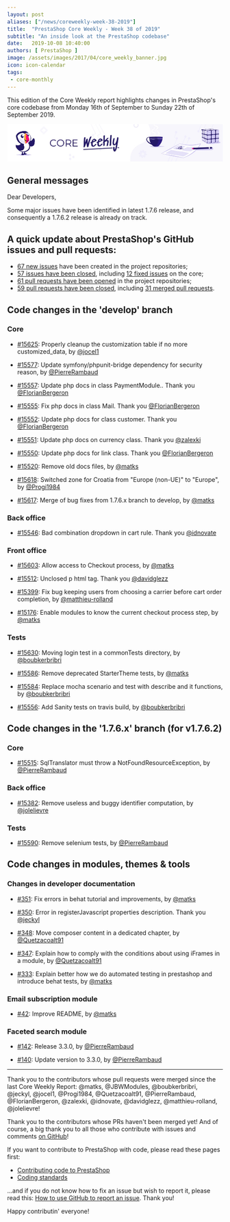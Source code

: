 ```yaml
---
layout: post
aliases: ["/news/coreweekly-week-38-2019"]
title:  "PrestaShop Core Weekly - Week 38 of 2019"
subtitle: "An inside look at the PrestaShop codebase"
date:   2019-10-08 10:40:00
authors: [ PrestaShop ]
image: /assets/images/2017/04/core_weekly_banner.jpg
icon: icon-calendar
tags:
 - core-monthly
---
```


This edition of the Core Weekly report highlights changes in PrestaShop's core codebase from Monday 16th of September to Sunday 22th of September 2019.

![Core Weekly banner](/assets/images/2018/12/banner-core-weekly.jpg)


## General messages

Dear Developers,

Some major issues have been identified in latest 1.7.6 release, and consequently a 1.7.6.2 release is already on track.


## A quick update about PrestaShop's GitHub issues and pull requests:

- [67 new issues](https://github.com/search?q=org%3APrestaShop+is%3Apublic++-repo%3Aprestashop%2Fprestashop.github.io++is%3Aissue+created%3A2019-09-16..2019-09-22) have been created in the project repositories;
- [57 issues have been closed](https://github.com/search?q=org%3APrestaShop+is%3Apublic++-repo%3Aprestashop%2Fprestashop.github.io++is%3Aissue+closed%3A2019-09-16..2019-09-22), including [12 fixed issues](https://github.com/search?q=org%3APrestaShop+is%3Apublic++-repo%3Aprestashop%2Fprestashop.github.io++is%3Aissue+label%3Afixed+closed%3A2019-09-16..2019-09-22) on the core;
- [61 pull requests have been opened](https://github.com/search?q=org%3APrestaShop+is%3Apublic++-repo%3Aprestashop%2Fprestashop.github.io++is%3Apr+created%3A2019-09-16..2019-09-22) in the project repositories;
- [59 pull requests have been closed](https://github.com/search?q=org%3APrestaShop+is%3Apublic++-repo%3Aprestashop%2Fprestashop.github.io++is%3Apr+closed%3A2019-09-16..2019-09-22), including [31 merged pull requests](https://github.com/search?q=org%3APrestaShop+is%3Apublic++-repo%3Aprestashop%2Fprestashop.github.io++is%3Apr+merged%3A2019-09-16..2019-09-22).


## Code changes in the 'develop' branch

### Core

* [#15625](https://github.com/PrestaShop/PrestaShop/pull/15625): Properly cleanup the customization table if no more customized_data, by [@jocel1](https://github.com/jocel1)

* [#15577](https://github.com/PrestaShop/PrestaShop/pull/15577): Update symfony/phpunit-bridge dependency for security reason, by [@PierreRambaud](https://github.com/PierreRambaud)

* [#15557](https://github.com/PrestaShop/PrestaShop/pull/15557): Update php docs in class PaymentModule.. Thank you [@FlorianBergeron](https://github.com/FlorianBergeron)

* [#15555](https://github.com/PrestaShop/PrestaShop/pull/15555): Fix php docs in class Mail. Thank you [@FlorianBergeron](https://github.com/FlorianBergeron)

* [#15552](https://github.com/PrestaShop/PrestaShop/pull/15552): Update php docs for class customer. Thank you [@FlorianBergeron](https://github.com/FlorianBergeron)

* [#15551](https://github.com/PrestaShop/PrestaShop/pull/15551): Update php docs on currency class. Thank you [@zalexki](https://github.com/zalexki)

* [#15550](https://github.com/PrestaShop/PrestaShop/pull/15550): Update php docs for link class. Thank you [@FlorianBergeron](https://github.com/FlorianBergeron)

* [#15520](https://github.com/PrestaShop/PrestaShop/pull/15520): Remove old docs files, by [@matks](https://github.com/matks)

* [#15618](https://github.com/PrestaShop/PrestaShop/pull/15618): Switched zone for Croatia from "Europe (non-UE)" to "Europe", by [@Progi1984](https://github.com/Progi1984)

* [#15617](https://github.com/PrestaShop/PrestaShop/pull/15617): Merge of bug fixes from 1.7.6.x branch to develop, by [@matks](https://github.com/matks)

### Back office

* [#15546](https://github.com/PrestaShop/PrestaShop/pull/15546): Bad combination dropdown in cart rule. Thank you [@idnovate](https://github.com/idnovate)

### Front office

* [#15603](https://github.com/PrestaShop/PrestaShop/pull/15603): Allow access to Checkout process, by [@matks](https://github.com/matks)

* [#15512](https://github.com/PrestaShop/PrestaShop/pull/15512): Unclosed p html tag. Thank you [@davidglezz](https://github.com/davidglezz)

* [#15399](https://github.com/PrestaShop/PrestaShop/pull/15399): Fix bug keeping users from choosing a carrier before cart order completion, by [@matthieu-rolland](https://github.com/matthieu-rolland)

* [#15176](https://github.com/PrestaShop/PrestaShop/pull/15176): Enable modules to know the current checkout process step, by [@matks](https://github.com/matks)

### Tests

* [#15630](https://github.com/PrestaShop/PrestaShop/pull/15630): Moving login test in a commonTests directory, by [@boubkerbribri](https://github.com/boubkerbribri)

* [#15586](https://github.com/PrestaShop/PrestaShop/pull/15586): Remove deprecated StarterTheme tests, by [@matks](https://github.com/matks)

* [#15584](https://github.com/PrestaShop/PrestaShop/pull/15584): Replace mocha scenario and test with describe and it functions, by [@boubkerbribri](https://github.com/boubkerbribri)

* [#15556](https://github.com/PrestaShop/PrestaShop/pull/15556): Add Sanity tests on travis build, by [@boubkerbribri](https://github.com/boubkerbribri)

## Code changes in the '1.7.6.x' branch (for v1.7.6.2)

### Core

* [#15515](https://github.com/PrestaShop/PrestaShop/pull/15515): SqlTranslator must throw a NotFoundResourceException, by [@PierreRambaud](https://github.com/PierreRambaud)

### Back office

* [#15382](https://github.com/PrestaShop/PrestaShop/pull/15382): Remove useless and buggy identifier computation, by [@jolelievre](https://github.com/jolelievre)

### Tests

* [#15590](https://github.com/PrestaShop/PrestaShop/pull/15590): Remove selenium tests, by [@PierreRambaud](https://github.com/PierreRambaud)

## Code changes in modules, themes & tools

### Changes in developer documentation

* [#351](https://github.com/PrestaShop/docs/pull/351): Fix errors in behat tutorial and improvements, by [@matks](https://github.com/matks)

* [#350](https://github.com/PrestaShop/docs/pull/350): Error in registerJavascript properties description. Thank you [@jeckyl](https://github.com/jeckyl)

* [#348](https://github.com/PrestaShop/docs/pull/348): Move composer content in a dedicated chapter, by [@Quetzacoalt91](https://github.com/Quetzacoalt91)

* [#347](https://github.com/PrestaShop/docs/pull/347): Explain how to comply with the conditions about using iFrames in a module, by [@Quetzacoalt91](https://github.com/Quetzacoalt91)

* [#333](https://github.com/PrestaShop/docs/pull/333): Explain better how we do automated testing in prestashop and introduce behat tests, by [@matks](https://github.com/matks)

### Email subscription module

* [#42](https://github.com/PrestaShop/ps_emailsubscription/pull/42): Improve README, by [@matks](https://github.com/matks)

### Faceted search module

* [#142](https://github.com/PrestaShop/ps_facetedsearch/pull/142): Release 3.3.0, by [@PierreRambaud](https://github.com/PierreRambaud)

* [#140](https://github.com/PrestaShop/ps_facetedsearch/pull/140): Update version to 3.3.0, by [@PierreRambaud](https://github.com/PierreRambaud)

<hr />

Thank you to the contributors whose pull requests were merged since the last Core Weekly Report: @matks, @JBWModules, @boubkerbribri, @jeckyl, @jocel1, @Progi1984, @Quetzacoalt91, @PierreRambaud, @FlorianBergeron, @zalexki, @idnovate, @davidglezz, @matthieu-rolland, @jolelievre!

Thank you to the contributors whose PRs haven't been merged yet! And of course, a big thank you to all those who contribute with issues and comments [on GitHub](https://github.com/PrestaShop/PrestaShop)!

If you want to contribute to PrestaShop with code, please read these pages first:

 * [Contributing code to PrestaShop](https://devdocs.prestashop.com/1.7/contribute/contribution-guidelines/)
 * [Coding standards](https://devdocs.prestashop.com/1.7/development/coding-standards/)

...and if you do not know how to fix an issue but wish to report it, please read this: [How to use GitHub to report an issue](https://devdocs.prestashop.com/1.7/contribute/contribute-reporting-issues/). Thank you!

Happy contributin' everyone!
